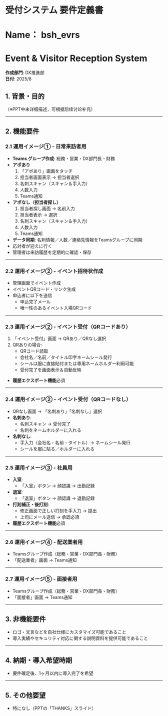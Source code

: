 # 受付システム 要件定義書
# Name： bsh_evrs
# Event & Visitor Reception System

**作成部門**: DX推進部  
**日付**: 2025/8  


## 1. 背景・目的
（※PPT中未详细描述，可根据后续讨论补充）

---

## 2. 機能要件

### 2.1 運用イメージ① - 日常来訪者用
- **Teams グループ作成**: 総務・営業・DX部門長・財務
- **アポあり**
  1. 「アポあり」画面をタッチ
  2. 担当者画面表示 → 担当者選択
  3. 名刺スキャン（スキャン＆手入力）
  4. 人数入力
  5. Teams通知
- **アポなし（担当者探し）**
  1. 担当者探し画面 → 名前入力
  2. 担当者表示 → 選択
  3. 名刺スキャン（スキャン＆手入力）
  4. 人数入力
  5. Teams通知
- **データ同期**: 名刺情報／人数／連絡先情報をTeamsグループに同期
- 応対者が迎えに行く
- 管理者は来訪履歴を定期的に確認・保存

---

### 2.2 運用イメージ② - イベント招待状作成
- 管理画面でイベント作成
- イベントQRコード・リンク生成
- 申込者に以下を送信
  - 申込完了メール
  - 唯一性のあるイベント入場QRコード

---

### 2.3 運用イメージ② - イベント受付（QRコードあり）
1. 「イベント受付」画面 → QRあり／QRなし選択
2. QRありの場合:
   - QRコード読取
   - 会社名／名前／タイトル印字ネームシール発行
   - シールは服に直接貼付または専用ネームホルダー利用可能
   - 受付完了を画面表示＆自動反映
- **履歴エクスポート機能**必須

---

### 2.4 運用イメージ② - イベント受付（QRコードなし）
- QRなし画面 → 「名刺あり」「名刺なし」選択
- **名刺あり**:
  - 名刺スキャン → 受付完了
  - 名刺をネームホルダーに入れる
- **名刺なし**:
  - 手入力（会社名・名前・タイトル）→ ネームシール発行
  - シールを服に貼る／ホルダーに入れる

---

### 2.5 運用イメージ③ - 社員用
- **入室**:
  - 「入室」ボタン → 顔認識 → 出勤記録
- **退室**:
  - 「退室」ボタン → 顔認識 → 退勤記録
- **打刻補正・後打刻**:
  - 修正画面で正しい打刻を手入力 → 提出
  - 上司にメール送信 → 承認必須
- **履歴エクスポート機能**必須

---

### 2.6 運用イメージ④ - 配送業者用
- Teamsグループ作成（総務・営業・DX部門長・財務）
- 「配送業者」画面 → Teams通知

---

### 2.7 運用イメージ⑤ - 面接者用
- Teamsグループ作成（総務・営業・DX部門長・財務）
- 「面接者」画面 → Teams通知

---

## 3. 非機能要件
- ロゴ・文言などを自社仕様にカスタマイズ可能であること
- 導入実績やセキュリティ対応に関する説明資料を提供可能であること

---

## 4. 納期・導入希望時期
- 要件確定後、1ヶ月以内に導入完了を希望

---

## 5. その他要望
- 特になし（PPTの「THANKS」スライド）

